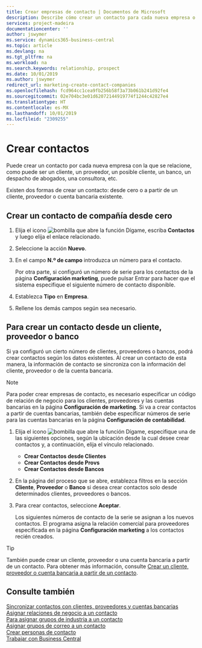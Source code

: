 ```yaml
---
title: Crear empresas de contacto | Documentos de Microsoft
description: Describe cómo crear un contacto para cada nueva empresa o empresa potencial con la que interactúe o tenga una relación.
services: project-madeira
documentationcenter: ''
author: jswymer
ms.service: dynamics365-business-central
ms.topic: article
ms.devlang: na
ms.tgt_pltfrm: na
ms.workload: na
ms.search.keywords: relationship, prospect
ms.date: 10/01/2019
ms.author: jswymer
redirect_url: marketing-create-contact-companies
ms.openlocfilehash: fcd964cc1cea9fb256b58f3a73b061b241d92fe4
ms.sourcegitcommit: 02e704bc3e01d62072144919774f1244c42827e4
ms.translationtype: HT
ms.contentlocale: es-MX
ms.lasthandoff: 10/01/2019
ms.locfileid: "2309255"
---
```

# <a name="create-contacts"></a>Crear contactos
Puede crear un contacto por cada nueva empresa con la que se relacione, como puede ser un cliente, un proveedor, un posible cliente, un banco, un despacho de abogados, una consultora, etc.

Existen dos formas de crear un contacto: desde cero o a partir de un cliente, proveedor o cuenta bancaria existente.

## <a name="create-a-company-contact-from-scratch"></a>Crear un contacto de compañía desde cero
1. Elija el icono ![bombilla que abre la función Dígame](media/ui-search/search_small.png "Dígame que desea hacer"), escriba **Contactos** y luego elija el enlace relacionado.
2. Seleccione la acción **Nuevo**.
3. En el campo **N.º de campo** introduzca un número para el contacto.

    Por otra parte, si configuró un número de serie para los contactos de la página **Configuración marketing**, puede pulsar Entrar para hacer que el sistema especifique el siguiente número de contacto disponible.  
4. Establezca **Tipo** en **Empresa**.
5. Rellene los demás campos según sea necesario.

## <a name="to-create-a-company-contact-from-a-customer-vendor-or-bank-account"></a>Para crear un contacto desde un cliente, proveedor o banco
Si ya configuró un cierto número de clientes, proveedores o bancos, podrá crear contactos según los datos existentes. Al crear un contacto de esta manera, la información de contacto se sincroniza con la información del cliente, proveedor o de la cuenta bancaria.

> [!NOTE]  
>   Para poder crear empresas de contacto, es necesario especificar un código de relación de negocio para los clientes, proveedores y las cuentas bancarias en la página **Configuración de marketing**. Si va a crear contactos a partir de cuentas bancarias, también debe especificar números de serie para las cuentas bancarias en la página **Configuración de contabilidad**.

1. Elija el icono ![bombilla que abre la función Dígame](media/ui-search/search_small.png "Dígame que desea hacer"), especifique una de las siguientes opciones, según la ubicación desde la cual desee crear contactos y, a continuación, elija el vínculo relacionado.
   * **Crear Contactos desde Clientes**
   * **Crear Contactos desde Provs**
   * **Crear Contactos desde Bancos**
2. En la página del proceso que se abre, establezca filtros en la sección **Cliente**, **Proveedor** o **Banco** si desea crear contactos solo desde determinados clientes, proveedores o bancos.
3. Para crear contactos, seleccione **Aceptar**.

    Los siguientes números de contacto de la serie se asignan a los nuevos contactos. El programa asigna la relación comercial para proveedores especificada en la página **Configuración marketing** a los contactos recién creados.

> [!TIP]  
>   También puede crear un cliente, proveedor o una cuenta bancaria a partir de un contacto. Para obtener más información, consulte [Crear un cliente, proveedor o cuenta bancaria a partir de un contacto](marketing-how-create-contacts-new-customers-vendors-bank-accounts.md).

## <a name="see-also"></a>Consulte también
[Sincronizar contactos con clientes, proveedores y cuentas bancarias](marketing-synchronize-contacts-customers-vendors-bank-accounts.md)  
[Asignar relaciones de negocio a un contacto](marketing-business-relations.md#AssignBusRelContact)  
[Para asignar grupos de industria a un contacto](marketing-industry-groups.md#AssignIndustryGroupContact)  
[Asignar grupos de correo a un contacto](marketing-mailing-groups.md#AssignMailGroupContact)  
[Crear personas de contacto](marketing-create-contact-persons.md)  
[Trabajar con Business Central](ui-work-product.md)
